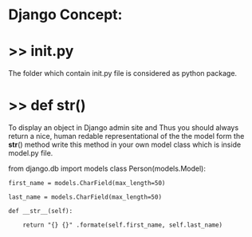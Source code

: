 # Django Concept:

# >> __init__.py

The folder which contain init.py file is considered as python package.

# >> def __str__()

To display an object in Django admin site and Thus you should always return a 
nice, human redable representational of the the model form the __str__() method 
write this method in your own model class which is inside model.py file.



from django.db import models
class Person(models.Model):

    first_name = models.CharField(max_length=50)
    
    last_name = models.CharField(max_length=50)
    
    def __str__(self):
    
        return "{} {}" .formate(self.first_name, self.last_name)
